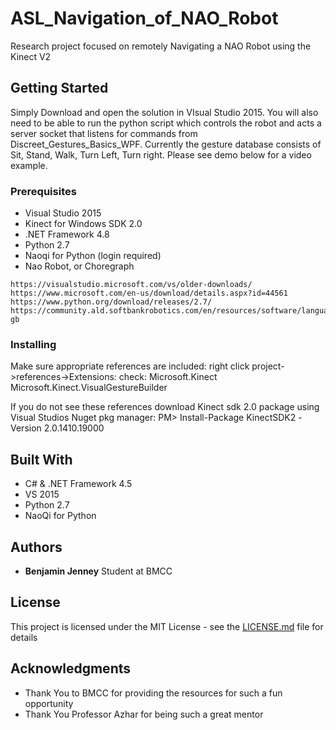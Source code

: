 # ASL_Navigation_of_NAO_Robot

Research project focused on remotely Navigating a NAO Robot using the Kinect V2 

## Getting Started

Simply Download and open the solution in VIsual Studio 2015. You will also need to be able to run the python script which controls the robot and acts a server socket that listens for commands from Discreet_Gestures_Basics_WPF. 
Currently the gesture database consists of Sit, Stand, Walk, Turn Left, Turn right. Please see demo below for a video example.

### Prerequisites

* Visual Studio 2015
* Kinect for Windows SDK 2.0
* .NET Framework 4.8
* Python 2.7
* Naoqi for Python (login required)
* Nao Robot, or Choregraph


```
https://visualstudio.microsoft.com/vs/older-downloads/
https://www.microsoft.com/en-us/download/details.aspx?id=44561
https://www.python.org/download/releases/2.7/
https://community.ald.softbankrobotics.com/en/resources/software/language/en-gb

```

### Installing
Make sure appropriate references are included:
right click project->references->Extensions: 
  check: Microsoft.Kinect
         Microsoft.Kinect.VisualGestureBuilder
         
 If you do not see these references download Kinect sdk 2.0 package using Visual Studios Nuget pkg manager: PM> Install-Package KinectSDK2 -Version 2.0.1410.19000

## Built With

* C# & .NET Framework 4.5
* VS 2015
* Python 2.7
* NaoQi for Python


## Authors

* **Benjamin Jenney** Student at BMCC

## License

This project is licensed under the MIT License - see the [LICENSE.md](LICENSE.md) file for details

## Acknowledgments

* Thank You to BMCC for providing the resources for such a fun opportunity
* Thank You Professor Azhar for being such a great mentor
